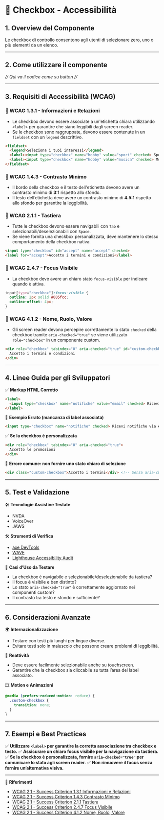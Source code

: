 # 📌 Checkbox  - Accessibilità

## 1. Overview del Componente

Le checkbox di controllo consentono agli utenti di selezionare zero, uno o più elementi da un elenco.

---
## 2. Come utilizzare il componente

*// Quì va il codice come su button //*

---


## 3. Requisiti di Accessibilità (WCAG)

### 🔹 WCAG 1.3.1 - Informazioni e Relazioni
- Le checkbox devono essere associate a un'etichetta chiara utilizzando `<label>` per garantire che siano leggibili dagli screen reader.
- Se le checkbox sono raggruppate, devono essere contenute in un `fieldset` con un `legend` descrittivo.

```html
<fieldset>
  <legend>Seleziona i tuoi interessi</legend>
  <label><input type="checkbox" name="hobby" value="sport" checked> Sport</label>
  <label><input type="checkbox" name="hobby" value="musica" checked> Musica</label>
</fieldset>
```

### 🔹 WCAG 1.4.3 - Contrasto Minimo
- Il bordo della checkbox e il testo dell'etichetta devono avere un contrasto minimo di **3:1** rispetto allo sfondo.
- Il testo dell’etichetta deve avere un contrasto minimo di **4.5:1** rispetto allo sfondo per garantire la leggibilità.

### 🔹 WCAG 2.1.1 - Tastiera
- Tutte le checkbox devono essere navigabili con `Tab` e selezionabili/deselezionabili con `Space`.
- Se viene fornita una checkbox personalizzata, deve mantenere lo stesso comportamento della checkbox nativa.

```html
<input type="checkbox" id="accept" name="accept" checked>
<label for="accept">Accetto i termini e condizioni</label>
```

### 🔹 WCAG 2.4.7 - Focus Visibile
- La checkbox deve avere un chiaro stato `focus-visible` per indicare quando è attiva.

```css
input[type="checkbox"]:focus-visible {
  outline: 2px solid #005fcc;
  outline-offset: 4px;
}
```

### 🔹 WCAG 4.1.2 - Nome, Ruolo, Valore
- Gli screen reader devono percepire correttamente lo stato `checked` della checkbox tramite `aria-checked="true"` se viene utilizzato `role="checkbox"` in un componente custom.

```html
<div role="checkbox" tabindex="0" aria-checked="true" id="custom-checkbox">
  Accetto i termini e condizioni
</div>
```

---

## 4. Linee Guida per gli Sviluppatori

✅ **Markup HTML Corretto**
```html
<label>
  <input type="checkbox" name="notifiche" value="email" checked> Ricevi notifiche via email
</label>
```

🚫 **Esempio Errato (mancanza di label associata)**
```html
<input type="checkbox" name="notifiche" checked> Ricevi notifiche via email <!-- Non associato correttamente -->
```

✅ **Se la checkbox è personalizzata**
```html
<div role="checkbox" tabindex="0" aria-checked="true">
  Accetto le promozioni
</div>
```

🚫 **Errore comune: non fornire uno stato chiaro di selezione**
```html
<div class="custom-checkbox">Accetto i termini</div> <!-- Senza aria-checked -->
```

---

## 5. Test e Validazione

🛠 **Tecnologie Assistive Testate**
- NVDA
- VoiceOver
- JAWS

🛠 **Strumenti di Verifica**
- [axe DevTools](https://www.deque.com/axe/)
- [WAVE](https://wave.webaim.org/)
- [Lighthouse Accessibility Audit](https://developers.google.com/web/tools/lighthouse/)

🎯 **Casi d’Uso da Testare**
- La checkbox è navigabile e selezionabile/deselezionabile da tastiera?
- Il focus è visibile e ben distinto?
- Lo stato `aria-checked="true"` è correttamente aggiornato nei componenti custom?
- Il contrasto tra testo e sfondo è sufficiente?

---

## 6. Considerazioni Avanzate

🌍 **Internazionalizzazione**
- Testare con testi più lunghi per lingue diverse.
- Evitare testi solo in maiuscolo che possono creare problemi di leggibilità.

📱 **Reattività**
- Deve essere facilmente selezionabile anche su touchscreen.
- Garantire che la checkbox sia cliccabile su tutta l’area del label associato.

🎞 **Motion e Animazioni**
```css
@media (prefers-reduced-motion: reduce) {
  .custom-checkbox {
    transition: none;
  }
}
```

---

## 7. Esempi e Best Practices
✅ **Utilizzare `<label>` per garantire la corretta associazione tra checkbox e testo.**
✅ **Assicurare un chiaro focus visibile per la navigazione da tastiera.**
✅ **Se la checkbox è personalizzata, fornire `aria-checked="true"` per comunicare lo stato agli screen reader.**
✅ **Non rimuovere il focus senza fornire un’alternativa visiva.**

---

📌 **Riferimenti**
- [WCAG 2.1 - Success Criterion 1.3.1 Informazioni e Relazioni](https://www.w3.org/TR/WCAG21/#info-and-relationships)
- [WCAG 2.1 - Success Criterion 1.4.3 Contrasto Minimo](https://www.w3.org/TR/WCAG21/#contrast-minimum)
- [WCAG 2.1 - Success Criterion 2.1.1 Tastiera](https://www.w3.org/TR/WCAG21/#keyboard)
- [WCAG 2.1 - Success Criterion 2.4.7 Focus Visibile](https://www.w3.org/TR/WCAG21/#focus-visible)
- [WCAG 2.1 - Success Criterion 4.1.2 Nome, Ruolo, Valore](https://www.w3.org/TR/WCAG21/#name-role-value)